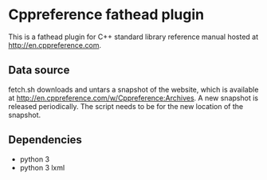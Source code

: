 Cppreference fathead plugin
===========================

This is a fathead plugin for C++ standard library reference manual hosted at
http://en.cppreference.com.

Data source
-----------

fetch.sh downloads and untars a snapshot of the website, which is available at
http://en.cppreference.com/w/Cppreference:Archives. A new snapshot is released
periodically. The script needs to be for the new location of the snapshot.

Dependencies
------------

* python 3
* python 3 lxml
